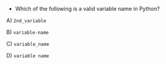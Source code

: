 - Which of the following is a valid variable name in Python?

A) `2nd_variable`

B) `variable-name`

C) `variable_name`

D) `variable name`

<!-- Answer: C) -->